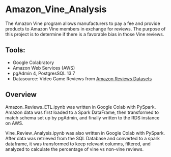 # Amazon_Vine_Analysis

The Amazon Vine program allows manufacturers to pay a fee and provide products to Amazon Vine members in exchange for reviews. The purpose of this project is to determine if there is a favorable bias in those Vine reviews.


## Tools:
 - Google Colabratory
 - Amazon Web Services (AWS)
 - pgAdmin 4, PostgresSQL 13.7
 - Datasource: Video Game Reviews from <a href="https://s3.amazonaws.com/amazon-reviews-pds/tsv/index.txt">Amazon Reviews Datasets</a>

## Overview 
Amazon_Reviews_ETL.ipynb was written in Google Colab with PySpark. Amazon data was first loaded to a Spark DataFrame, then transformed to match schema set up by pgAdmin, and finally written to the RDS instance on AWS.     
    
Vine_Review_Analysis.ipynb was also written in Google Colab with PySpark. After data was retrieved from the SQL Database and converted to a spark dataframe, it was transformed to keep relevant columns, filtered, and analyzed to calculate the percentage of vine vs non-vine reviews. 

